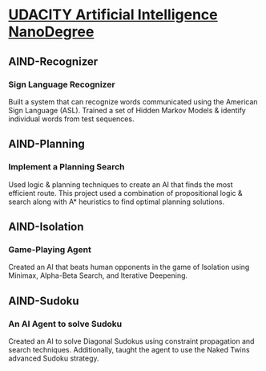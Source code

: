 <a href="https://in.udacity.com/course/artificial-intelligence-nanodegree--nd889"> <h1>UDACITY Artificial Intelligence NanoDegree</h1></a>

## AIND-Recognizer
### Sign Language Recognizer
Built a system that can recognize words communicated using the American Sign Language (ASL). Trained a set of Hidden Markov Models & identify individual words from test sequences.


## AIND-Planning
### Implement a Planning Search
Used logic & planning techniques to create an AI that finds the most efficient route. This project used a combination of propositional logic & search along with A* heuristics to find optimal planning solutions.

## AIND-Isolation
### Game-Playing Agent
Created an AI that beats human opponents in the game of Isolation using Minimax, Alpha-Beta Search, and Iterative Deepening.

## AIND-Sudoku
### An AI Agent to solve Sudoku
Created an AI to solve Diagonal Sudokus using constraint propagation and search techniques. Additionally, taught the agent to use the Naked Twins advanced Sudoku strategy.
